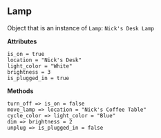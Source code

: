 ## Lamp

Object that is an instance of `Lamp`: `Nick's Desk Lamp`

**Attributes**
```
is_on = true
location = "Nick's Desk"
light_color = "White"
brightness = 3
is_plugged_in = true
```

**Methods**
```
turn_off => is_on = false
move_lamp => location = "Nick's Coffee Table"
cycle_color => light_color = "Blue"
dim => brightness = 2
unplug => is_plugged_in = false
```
